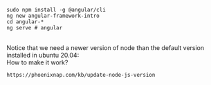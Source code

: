 ```
sudo npm install -g @angular/cli
ng new angular-framework-intro
cd angular-*
ng serve # angular
```

<br>Notice that we need a newer version of node than the default version installed in ubuntu 20.04:<br>
How to make it work?
```
https://phoenixnap.com/kb/update-node-js-version
```
